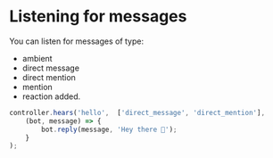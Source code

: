 # Listening for messages

You can listen for messages of type: 

- ambient
- direct message
- direct mention
- mention
- reaction added.


```javascript
controller.hears('hello',  ['direct_message', 'direct_mention'], 
    (bot, message) => {
        bot.reply(message, 'Hey there 👋');
    }
);
```
